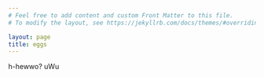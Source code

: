 ```yaml
---
# Feel free to add content and custom Front Matter to this file.
# To modify the layout, see https://jekyllrb.com/docs/themes/#overriding-theme-defaults

layout: page
title: eggs
---
```

<p class='f1 primary'>h-hewwo? uWu</p>
